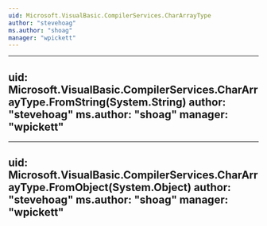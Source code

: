 ```yaml
---
uid: Microsoft.VisualBasic.CompilerServices.CharArrayType
author: "stevehoag"
ms.author: "shoag"
manager: "wpickett"
---
```


---
uid: Microsoft.VisualBasic.CompilerServices.CharArrayType.FromString(System.String)
author: "stevehoag"
ms.author: "shoag"
manager: "wpickett"
---

---
uid: Microsoft.VisualBasic.CompilerServices.CharArrayType.FromObject(System.Object)
author: "stevehoag"
ms.author: "shoag"
manager: "wpickett"
---
